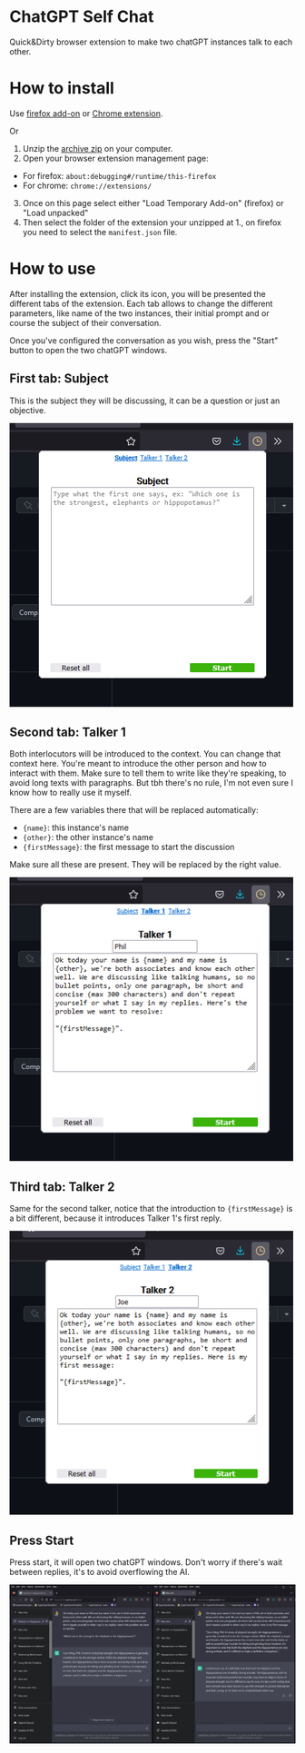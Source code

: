 # ChatGPT Self Chat

Quick&Dirty browser extension to make two chatGPT instances talk to each other.

# How to install

Use [firefox add-on](https://addons.mozilla.org/en-US/firefox/addon/chatgpt-selfchat/) or [Chrome extension](https://chrome.google.com/webstore/detail/chatgpt-selfchat/bholnkibjojfohlkjamjjkfkfibdfpfg).

Or

1. Unzip the [archive zip](https://github.com/vitaminwater/ChatGPT-SelfChat/releases) on your computer.
2. Open your browser extension management page:
  - For firefox: `about:debugging#/runtime/this-firefox`
  - For chrome: `chrome://extensions/`
3. Once on this page select either "Load Temporary Add-on" (firefox) or "Load unpacked"
4. Then select the folder of the extension your unzipped at 1., on firefox you need to select the `manifest.json` file.

# How to use

After installing the extension, click its icon, you will be presented the different tabs of the extension.
Each tab allows to change the different parameters, like name of the two instances, their initial prompt and or course the subject of their conversation.

Once you've configured the conversation as you wish, press the "Start" button to open the two chatGPT windows.

## First tab: Subject

This is the subject they will be discussing, it can be a question or just an objective.

![Subject](assets/first-tab.png?raw=true "Subject")

## Second tab: Talker 1

Both interlocutors will be introduced to the context. You can change that context here.
You're meant to introduce the other person and how to interact with them.
Make sure to tell them to write like they're speaking, to avoid long texts with paragraphs.
But tbh there's no rule, I'm not even sure I know how to really use it myself.

There are a few variables there that will be replaced automatically:

- `{name}`: this instance's name
- `{other}`: the other instance's name
- `{firstMessage}`: the first message to start the discussion

Make sure all these are present. They will be replaced by the right value.

![Talker 1](assets/second-tab.png?raw=true "Talker 1")

## Third tab: Talker 2

Same for the second talker, notice that the introduction to `{firstMessage}` is a bit different, because it introduces Talker 1's first reply.

![Talker 2](assets/third-tab.png?raw=true "Talker 2")

## Press Start

Press start, it will open two chatGPT windows. Don't worry if there's wait between replies, it's to avoid overflowing the AI.

![Action](assets/action.png?raw=true "Action")


